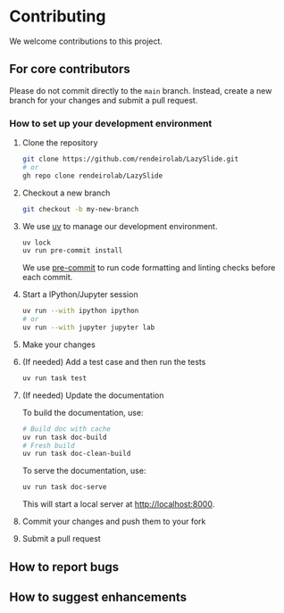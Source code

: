 # Contributing

We welcome contributions to this project.


## For core contributors

Please do not commit directly to the `main` branch. 
Instead, create a new branch for your changes and submit a pull request.

### How to set up your development environment

1. Clone the repository

    ```bash
    git clone https://github.com/rendeirolab/LazySlide.git
    # or
    gh repo clone rendeirolab/LazySlide
    ```
   
2. Checkout a new branch

    ```bash
    git checkout -b my-new-branch
    ```

3. We use [uv](https://docs.astral.sh/uv/) to manage our development environment.

    ```bash
    uv lock
    uv run pre-commit install
    ```
   
    We use [pre-commit](https://pre-commit.com/) to run code formatting and linting checks before each commit.

4. Start a IPython/Jupyter session

    ```bash
   uv run --with ipython ipython
   # or
   uv run --with jupyter jupyter lab
   ```

5. Make your changes

6. (If needed) Add a test case and then run the tests

    ```bash
    uv run task test
    ```

7. (If needed) Update the documentation

   To build the documentation, use:
   
   ```bash
   # Build doc with cache
   uv run task doc-build
   # Fresh build
   uv run task doc-clean-build
   ```
   
   To serve the documentation, use:
   
   ```bash
   uv run task doc-serve
   ```
   
   This will start a local server at [http://localhost:8000](http://localhost:8000).

8. Commit your changes and push them to your fork

9. Submit a pull request


## How to report bugs


## How to suggest enhancements
